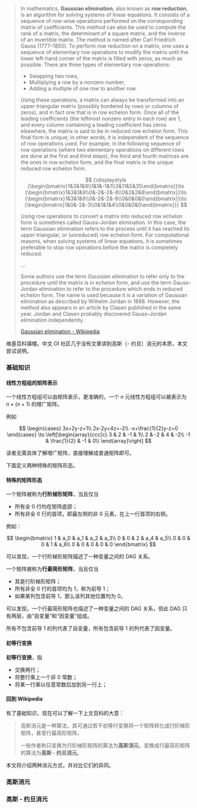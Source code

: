 > In mathematics, **Gaussian elimination**, also known as **row reduction**, is an algorithm for solving systems of linear equations. It consists of a sequence of row-wise operations performed on the corresponding matrix of coefficients. This method can also be used to compute the rank of a matrix, the determinant of a square matrix, and the inverse of an invertible matrix. The method is named after Carl Friedrich Gauss (1777–1855). To perform row reduction on a matrix, one uses a sequence of elementary row operations to modify the matrix until the lower left-hand corner of the matrix is filled with zeros, as much as possible. There are three types of elementary row operations:
> 
> - Swapping two rows,
> - Multiplying a row by a nonzero number,
> - Adding a multiple of one row to another row.
> 
> Using these operations, a matrix can always be transformed into an upper triangular matrix (possibly bordered by rows or columns of zeros), and in fact one that is in row echelon form. Once all of the leading coefficients (the leftmost nonzero entry in each row) are 1, and every column containing a leading coefficient has zeros elsewhere, the matrix is said to be in reduced row echelon form. This final form is unique; in other words, it is independent of the sequence of row operations used. For example, in the following sequence of row operations (where two elementary operations on different rows are done at the first and third steps), the third and fourth matrices are the ones in row echelon form, and the final matrix is the unique reduced row echelon form.
> 
> $$
> {\displaystyle {\begin{bmatrix}1&3&1&9\\1&1&-1&1\\3&11&5&35\end{bmatrix}}\to {\begin{bmatrix}1&3&1&9\\0&-2&-2&-8\\0&2&2&8\end{bmatrix}}\to {\begin{bmatrix}1&3&1&9\\0&-2&-2&-8\\0&0&0&0\end{bmatrix}}\to {\begin{bmatrix}1&0&-2&-3\\0&1&1&4\\0&0&0&0\end{bmatrix}}}
> $$
> 
> Using row operations to convert a matrix into reduced row echelon form is sometimes called Gauss–Jordan elimination. In this case, the term Gaussian elimination refers to the process until it has reached its upper triangular, or (unreduced) row echelon form. For computational reasons, when solving systems of linear equations, it is sometimes preferable to stop row operations before the matrix is completely reduced.
>
> ...
> 
> Some authors use the term *Gaussian elimination* to refer only to the procedure until the matrix is in echelon form, and use the term Gauss–Jordan elimination to refer to the procedure which ends in reduced echelon form. The name is used because it is a variation of Gaussian elimination as described by Wilhelm Jordan in 1888. However, the method also appears in an article by Clasen published in the same year. Jordan and Clasen probably discovered Gauss–Jordan elimination independently.
> 
> [Gaussian elimination - Wikipedia](https://en.wikipedia.org/wiki/Gaussian_elimination)

维基百科镇楼。中文 OI 社区几乎没有文章讲到高斯（- 约旦）消元的本质，本文尝试说明。

### 基础知识

#### 线性方程组的矩阵表示

一个线性方程组可以由矩阵表示，更准确的，一个 $n$ 元线性方程组可以被表示为 $n\times (n+1)$ 的增广矩阵。

例如

$$
\begin{cases}
	3x+2y-z=1\\
	2x-2y+4z=-2\\
	-x+\frac{1}{2}y-z=0
\end{cases}
\to
\left[\begin{array}{ccc|c}
	3 & 2 & -1 & 1\\
	2 & -2 & 4 & -2\\
	-1 & \frac{1}{2} & -1 & 0\\
\end{array}\right]
$$

读者无需具体了解增广矩阵，直接理解成普通矩阵即可。

下面定义两种特殊的矩阵形态。

#### 特殊的矩阵形态

一个矩阵被称为**行阶梯形矩阵**，当且仅当

- 所有全 $0$ 行均在矩阵底部；
- 所有非全 $0$ 行的首项，即最左侧的非 $0$ 元素，在上一行首项的右侧。

例如：

$$
\begin{bmatrix}
	1 & a_0 & a_1 & a_2 & a_3\\
	0 & 0 & 2 & a_4 & a_5\\
	0 & 0 & 0 & 1 & a_6\\
	0 & 0 & 0 & 0 & 0
\end{bmatrix}
$$

可以发现，一个行阶梯形矩阵描述了一种变量之间的 DAG 关系。

一个矩阵被称为**行最简形矩阵**，当且仅当

- 其是行阶梯形矩阵；
- 所有非全 $0$ 行的首项均为 $1$，称为前导 $1$；
- 如果某列包含前导 $1$，那么该列其他位置均为 $0$。

可以发现，一个行最简形矩阵也描述了一种变量之间的 DAG 关系，但此 DAG 只有两层，由“自变量”和“因变量”组成。

所有不包含前导 $1$ 的列代表了自变量，所有包含前导 $1$ 的列代表了因变量。

#### 初等行变换

**初等行变换**，指

- 交换两行；
- 将整行乘上一个非 $0$ 常数；
- 将某一行乘以任意常数后加到另一行上；

#### 回到 Wikipedia

有了基础知识，现在可以了解一下上文百科的大意：

> 高斯消元是一种算法，其可通过若干初等行变换将一个矩阵转化成行阶梯形矩阵，甚至行最简形矩阵。
> 
> 一些作者称只变换为行阶梯形矩阵的算法为**高斯消元**，变换成行最简形矩阵的算法为**高斯 - 约旦消元**。

本文将介绍两种消元方式，并对比它们的异同。

### 高斯消元



### 高斯 - 约旦消元


